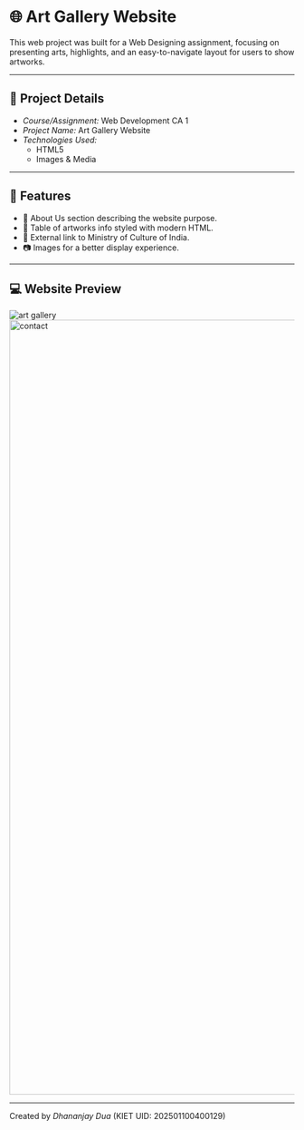 
# :globe_with_meridians: Art Gallery Website

This web project was built for a Web Designing assignment, focusing on presenting arts, highlights, and an easy-to-navigate layout for users to show artworks.

---

## :page_with_curl: Project Details
- *Course/Assignment:* Web Development CA 1
- *Project Name:* Art Gallery Website
- *Technologies Used:*
  - HTML5
  - Images & Media

---

## :iphone: Features
- 📖 About Us section describing the website purpose.
- 📍 Table of artworks info styled with modern HTML.  
- 🔗 External link to Ministry of Culture of India.
- 📷 Images for a better display experience.

---

## :computer: Website Preview
![art gallery](https://github.com/user-attachments/assets/33d126bd-a195-4ff9-a1dd-c5d063e19d6c)
<img width="2560" height="1367" alt="contact" src="https://github.com/user-attachments/assets/6bde0f6d-9fae-44ea-ad48-86ed8c5f8817" />


---


Created by *Dhananjay Dua* (KIET UID: 202501100400129)
